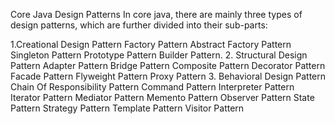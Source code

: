 Core Java Design Patterns
In core java, there are mainly three types of design patterns, which are further divided into their sub-parts:

1.Creational Design Pattern
Factory Pattern
Abstract Factory Pattern
Singleton Pattern
Prototype Pattern
Builder Pattern.
2. Structural Design Pattern
Adapter Pattern
Bridge Pattern
Composite Pattern
Decorator Pattern
Facade Pattern
Flyweight Pattern
Proxy Pattern
3. Behavioral Design Pattern
Chain Of Responsibility Pattern
Command Pattern
Interpreter Pattern
Iterator Pattern
Mediator Pattern
Memento Pattern
Observer Pattern
State Pattern
Strategy Pattern
Template Pattern
Visitor Pattern
